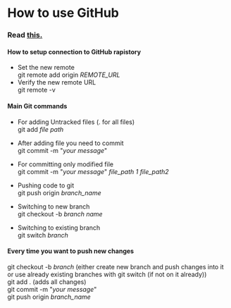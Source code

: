 # How to use GitHub

### Read [this.](https://docs.github.com/en/get-started/importing-your-projects-to-github/importing-source-code-to-github/adding-locally-hosted-code-to-github)

#### How to setup connection to GitHub rapistory
* Set the new remote  
git remote add origin *REMOTE_URL*
* Verify the new remote URL  
git remote -v


#### Main Git commands

* For adding Untracked files (. for all files)  
git add *file path*

* After adding file you need to commit  
git commit -m "*your message*"

* For committing only modified file  
git commit -m "*your message*" *file_path 1* *file_path2*

* Pushing code to git  
git push origin  *branch_name*

* Switching to new branch  
git checkout -b *branch name*

* Switching to existing branch  
git switch *branch*


#### Every time you want to push new changes
git checkout -b *branch* (either create new branch and push changes into it or use already existing branches with git switch (if not on it already))  
git add . (adds all changes)  
git commit -m "*your message*"  
git push origin  *branch_name*



